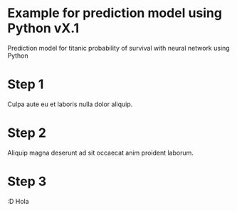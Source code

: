 # Example for prediction model using Python vX.1

Prediction model for titanic probability of survival with neural network using Python

# Step 1

Culpa aute eu et laboris nulla dolor aliquip.

# Step 2

Aliquip magna deserunt ad sit occaecat anim proident laborum.

# Step 3
:D
Hola
